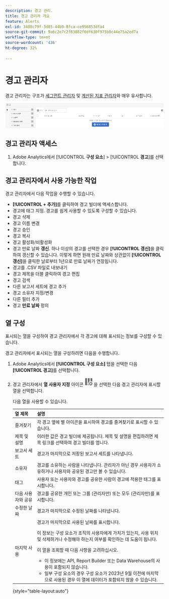 ```yaml
---
description: 경고 관리.
title: 경고 관리자 개요
feature: Alerts
exl-id: 3408c79f-3d85-44b9-8fca-ce956853dfa4
source-git-commit: 9a6c2e7c2f83882f6df630f975b0c44e75a2ed7a
workflow-type: tm+mt
source-wordcount: '436'
ht-degree: 32%

---
```


# 경고 관리자

경고 관리자는 구조가 [세그먼트 관리자](https://experienceleague.adobe.com/docs/analytics/components/segmentation/segmentation-workflow/seg-manage.html?lang=ko-KR) 및 [계산된 지표 관리자](https://experienceleague.adobe.com/docs/analytics/components/calculated-metrics/calcmetric-workflow/cm-manager.html?lang=ko-KR)와 매우 유사합니다.

![](assets/alert-manager.png)

## 경고 관리자 액세스

1. Adobe Analytics에서 [!UICONTROL **구성 요소**] > [!UICONTROL **경고**]&#x200B;를 선택합니다.

## 경고 관리자에서 사용 가능한 작업

경고 관리자에서 다음 작업을 수행할 수 있습니다.

* **[!UICONTROL + 추가]**&#x200B;를 클릭하여 경고 빌더에 액세스합니다.
* 경고에 태그 지정. 경고를 쉽게 사용할 수 있도록 구성할 수 있습니다.
* 경고 삭제
* 경고 이름 변경
* 경고 승인
* 경고 복사
* 경고 활성화/비활성화
* 경고 만료 날짜 **갱신**. 하나 이상의 경고를 선택한 경우 **[!UICONTROL 갱신]**&#x200B;을 클릭하여 갱신할 수 있습니다. 이렇게 하면 원래 만료 날짜와 상관없이 **[!UICONTROL 갱신]**&#x200B;을 클릭한 날로부터 1년으로 만료 날짜가 연장됩니다.
* 경고를 .CSV 파일로 내보내기
* 경고 제목을 더블 클릭하여 경고 편집
* 경고 검색
* 다른 보고서 세트에 경고 추가
* 경고 소유자 지정/변경
* 다른 필터 추가
* 경고 **만료 날짜** 정의

## 열 구성

표시되는 열을 구성하여 경고 관리자에서 각 경고에 대해 표시되는 정보를 구성할 수 있습니다.

경고 관리자에서 표시되는 열을 구성하려면 다음을 수행합니다.

1. Adobe Analytics에서 **[!UICONTROL 구성 요소]** 탭을 선택한 다음 **[!UICONTROL 경고]**&#x200B;를 선택합니다.

1. 경고 관리자에서 **열 사용자 지정** 아이콘 ![열 사용자 지정](assets/customize-columns-icon.png)을 선택한 다음 경고 관리자에 표시할 열을 선택합니다.

   다음 열을 사용할 수 있습니다.

   | 열 제목 | 설명 |
   |---|---|
   | 즐겨찾기 | 각 경고 옆에 별 아이콘을 표시하여 경고를 즐겨찾기로 표시할 수 있습니다. <!-- For more information, see [Mark calculated metrics as favorites](/help/components/c-calcmetrics/c-workflow/cm-workflow/cm-favorite.md). --> |
   | 제목 및 설명 | 이러한 값은 경고 빌더에 제공됩니다. 제목 및 설명을 편집하려면 제목 링크를 선택하여 경고 빌더를 엽니다. |
   | 보고서 세트 | 경고가 마지막으로 저장된 보고서 세트를 나타냅니다. |
   | 소유자 | 경고를 소유하는 사람을 나타냅니다. 관리자가 아닌 경우 사용자가 소유하거나 사용자와 공유된 경고만 볼 수 있습니다. |
   | 태그 | 사용자 또는 사용자와 경고를 공유한 사람이 경고에 적용한 태그를 표시합니다. |
   | 다음 사용자와 공유 | 경고를 공유한 개인 또는 그룹 (관리자만) 또는 모두 (관리자만)를 표시합니다. |
   | 수정한 날짜 | 경고가 마지막으로 수정된 날짜를 나타냅니다. |
   | 마지막 사용 | 경고가 마지막으로 사용된 날짜를 표시합니다. <p>이 정보는 구성 요소가 조직의 사용자에게 가치가 있는지, 사용 위치 및 삭제하거나 수정해야 하는지 여부를 확인하는 데 도움이 됩니다.</p><p>이 열을 조회할 때 다음 사항을 고려하십시오.</p><ul><li>이 정보에는 API, Report Builder 또는 Data Warehouse의 사용이 포함되지 않습니다.</li><li>일부 구성 요소의 경우 구성 요소가 2023년 9월 이전에 마지막으로 사용된 경우 이 열에 데이터가 포함되지 않을 수 있습니다.</li></ul> |

   {style="table-layout:auto"}

